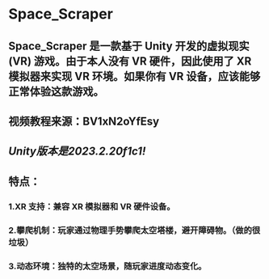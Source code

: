 # Space_Scraper
## Space_Scraper 是一款基于 Unity 开发的虚拟现实 (VR) 游戏。由于本人没有 VR 硬件，因此使用了 XR 模拟器来实现 VR 环境。如果你有 VR 设备，应该能够正常体验这款游戏。

## **视频教程来源：BV1xN2oYfEsy**
## *Unity版本是2023.2.20f1c1!*

## 特点：
### 1.XR 支持：兼容 XR 模拟器和 VR 硬件设备。
### 2.攀爬机制：玩家通过物理手势攀爬太空塔楼，避开障碍物。（做的很垃圾）
### 3.动态环境：独特的太空场景，随玩家进度动态变化。
